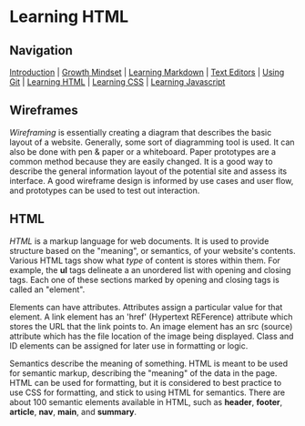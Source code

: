 # Learning HTML

## Navigation

[Introduction](https://frazmatic.github.io/reading-notes/) | [Growth Mindset](https://frazmatic.github.io/reading-notes/growth-mindset) | [Learning Markdown](https://frazmatic.github.io/reading-notes/learning-markdown) | [Text Editors](https://frazmatic.github.io/reading-notes/text-editor) | [Using Git](https://frazmatic.github.io/reading-notes/using-git) | [Learning HTML](https://frazmatic.github.io/reading-notes/learning-html) | [Learning CSS](https://frazmatic.github.io/reading-notes/learning-css) | [Learning Javascript](https://frazmatic.github.io/reading-notes/learning-javascript)

## Wireframes

*Wireframing* is essentially creating a diagram that describes the basic layout of a website. Generally, some sort of diagramming tool is used. It can also be done with pen & paper or a whiteboard. Paper prototypes are a common method because they are easily changed. It is a good way to describe the general information layout of the potential site and assess its interface. A good wireframe design is informed by use cases and user flow, and prototypes can be used to test out interaction.

## HTML

*HTML* is a markup language for web documents. It is used to provide structure based on the "meaning", or semantics, of your website's contents. Various HTML tags show what *type* of content is stores within them. For example, the **ul** tags delineate a an unordered list with opening and closing tags. Each one of these sections marked by opening and closing tags is called an "element".

Elements can have attributes. Attributes assign a particular value for that element. A link element has an 'href' (Hypertext REFerence) attribute which stores the URL that the link points to. An image element has an src (source) attribute which has the file location of the image being displayed. Class and ID elements can be assigned for later use in formatting or logic. 

Semantics describe the meaning of something. HTML is meant to be used for semantic markup, describing the "meaning" of the data in the page. HTML can be used for formatting, but it is considered to best practice to use CSS for formatting, and stick to using HTML for semantics. There are about 100 semantic elements available in HTML, such as **header**, **footer**, **article**, **nav**, **main**, and **summary**. 


